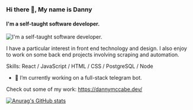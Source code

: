 ### Hi there 👋, My name is Danny
#### I'm a self-taught software developer.
![I'm a self-taught software developer.](https://media-exp1.licdn.com/dms/image/C4D16AQG1I9ZqIRb5iA/profile-displaybackgroundimage-shrink_350_1400/0/1646071996447?e=1657152000&v=beta&t=J04CXvs_tEqQgIoT0L5WP5LSp_RB0yJ_ckONsrk2s9Q)

I have a particular interest in front end technology and design. I also enjoy to work on some back end projects involving scraping and automation. 

Skills: React / JavaScript / HTML / CSS / PostgreSQL / Node

- 🔭 I’m currently working on a full-stack telegram bot. 


Check out some of my work: https://dannymccabe.dev/ 

[![Anurag's GitHub stats](https://github-readme-stats.vercel.app/api?username=darnomccode)](https://github.com/anuraghazra/github-readme-stats)

